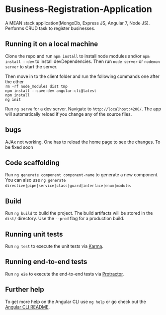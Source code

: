 # Business-Registration-Application

A MEAN stack application(MongoDb, Express JS, Angular 7, Node JS). Performs CRUD task to register businesses.

## Running it on a local machine

Clone the repo and run `npm install` to install node modules and/or `npm install --dev` to install devDependencies. Then run `node server` or `nodemon server` to start the server.

Then move in to the client folder and run the following commands one after the other  
`rm -rf node_modules dist tmp`  
`npm install --save-dev angular-cli@latest`  
`npm install`  
`ng init`  

Run `ng serve` for a dev server. Navigate to `http://localhost:4200/`. The app will automatically reload if you change any of the source files.

## bugs
AJAx not working. One has to reload the home page to see the changes. To be fixed soon

## Code scaffolding

Run `ng generate component component-name` to generate a new component. You can also use `ng generate directive|pipe|service|class|guard|interface|enum|module`.

## Build

Run `ng build` to build the project. The build artifacts will be stored in the `dist/` directory. Use the `--prod` flag for a production build.

## Running unit tests

Run `ng test` to execute the unit tests via [Karma](https://karma-runner.github.io).

## Running end-to-end tests

Run `ng e2e` to execute the end-to-end tests via [Protractor](http://www.protractortest.org/).

## Further help

To get more help on the Angular CLI use `ng help` or go check out the [Angular CLI README](https://github.com/angular/angular-cli/blob/master/README.md).
